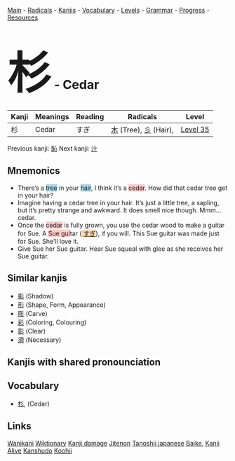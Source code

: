 <style> bigfont {font-size: 100px}</style>
[Main](../README.md) -
[Radicals](../radicals.md) -
[Kanjis](../kanjis.md) -
[Vocabulary](../vocabulary.md) -
[Levels](../levels.md) -
[Grammar](../grammar.md) - 
[Progress](../progress.md) -
[Resources](../resources.md)
# <bigfont> 杉</bigfont> - Cedar 

| Kanji | Meanings | Reading | Radicals | Level |
| --- | --- | --- | --- | --- |
| 杉 | Cedar | すぎ | [木](../radicals/木.md) (Tree), [彡](../radicals/彡.md) (Hair),  | [Level 35](../levels/wk_level35.md) |

Previous kanji: [恥](恥.md) Next kanji: [汁](汁.md) 

## Mnemonics
 * There’s a <span style="background-color:#ADD8E6"> tree</span> in your <span style="background-color:#ADD8E6"> hair</span>, I think it’s a <span style="background-color:#ffcccb"> cedar</span>. How did that cedar tree get in your hair?
* Imagine having a cedar tree in your hair. It’s just a little tree, a sapling, but it’s pretty strange and awkward. It does smell nice though. Mmm… cedar.
* Once the <span style="background-color:#ffcccb"> cedar</span> is fully grown, you use the cedar wood to make a guitar for Sue. A <span style="background-color:#ffcccb"> Sue gui</span>tar (<span style="background-color:#fed8b1"> [すぎ](https://jisho.org/search/すぎ)</span>), if you will. This Sue guitar was made just for Sue. She’ll love it.
* Give Sue her Sue guitar. Hear Sue squeal with glee as she receives her Sue guitar.


## Similar kanjis
 * [影](影.md) (Shadow)
* [形](形.md) (Shape, Form, Appearance)
* [彫](彫.md) (Carve)
* [彩](彩.md) (Coloring, Colouring)
* [彰](彰.md) (Clear)
* [須](須.md) (Necessary)



## Kanjis with shared pronounciation
 


## Vocabulary
 * [杉](../vocabulary/杉.md), (Cedar)




## Links 


[Wanikani](https://www.wanikani.com/kanji/杉)
[Wiktionary](https://en.wiktionary.org/wiki/杉)
[Kanji damage](http://www.kanjidamage.com/kanji/search?utf8=✓&q=杉)
[Jitenon](https://jitenon.com/kanji/杉)
[Tanoshii japanese](https://www.tanoshiijapanese.com/dictionary/kanji.cfm?k=杉)
[Baike](https://baike.baidu.com/item/杉),
[Kanji Alive](https://app.kanjialive.com/杉)
[Kanshudo](https://www.kanshudo.com/searchmn?q=杉)
[Koohii](https://kanji.koohii.com/study/kanji/杉)
